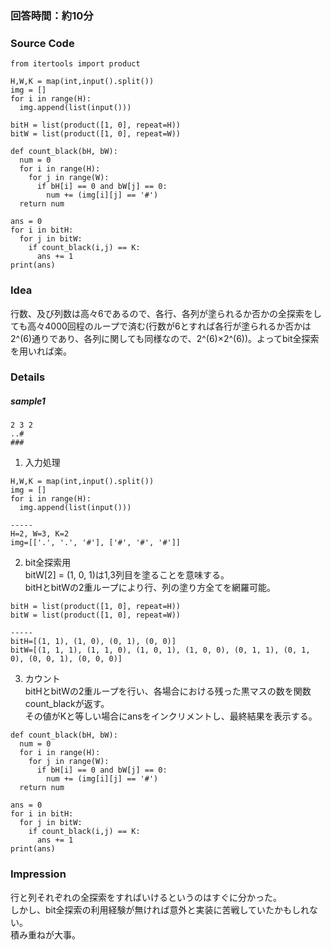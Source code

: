 ### 回答時間：約10分 ###
### Source Code ###
```
from itertools import product

H,W,K = map(int,input().split())
img = []
for i in range(H):
  img.append(list(input()))
  
bitH = list(product([1, 0], repeat=H))
bitW = list(product([1, 0], repeat=W))

def count_black(bH, bW):
  num = 0
  for i in range(H):
    for j in range(W):
      if bH[i] == 0 and bW[j] == 0:
        num += (img[i][j] == '#')
  return num

ans = 0
for i in bitH:
  for j in bitW:
    if count_black(i,j) == K:
      ans += 1
print(ans)
```

### Idea ###
行数、及び列数は高々6であるので、各行、各列が塗られるか否かの全探索をしても高々4000回程のループで済む(行数が6とすれば各行が塗られるか否かは2^(6)通りであり、各列に関しても同様なので、2^(6)×2^(6))。よってbit全探索を用いれば楽。

### Details ###
##### sample1 #####
```
2 3 2
..#
###
```

1. 入力処理
```
H,W,K = map(int,input().split())
img = []
for i in range(H):
  img.append(list(input()))

-----
H=2, W=3, K=2
img=[['.', '.', '#'], ['#', '#', '#']]
```
2. bit全探索用  
bitW[2] = (1, 0, 1)は1,3列目を塗ることを意味する。  
bitHとbitWの2重ループにより行、列の塗り方全てを網羅可能。
```
bitH = list(product([1, 0], repeat=H))
bitW = list(product([1, 0], repeat=W))

-----
bitH=[(1, 1), (1, 0), (0, 1), (0, 0)]
bitW=[(1, 1, 1), (1, 1, 0), (1, 0, 1), (1, 0, 0), (0, 1, 1), (0, 1, 0), (0, 0, 1), (0, 0, 0)]
```

3. カウント  
bitHとbitWの2重ループを行い、各場合における残った黒マスの数を関数count_blackが返す。  
その値がKと等しい場合にansをインクリメントし、最終結果を表示する。
```
def count_black(bH, bW):
  num = 0
  for i in range(H):
    for j in range(W):
      if bH[i] == 0 and bW[j] == 0:
        num += (img[i][j] == '#')
  return num

ans = 0
for i in bitH:
  for j in bitW:
    if count_black(i,j) == K:
      ans += 1
print(ans)
```

### Impression ###
行と列それぞれの全探索をすればいけるというのはすぐに分かった。  
しかし、bit全探索の利用経験が無ければ意外と実装に苦戦していたかもしれない。  
積み重ねが大事。
